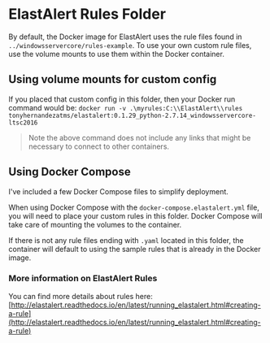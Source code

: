 # ElastAlert Rules Folder #
By default, the Docker image for ElastAlert uses the rule files found in `../windowsservercore/rules-example`. To use your own custom rule files, use the volume mounts to use them within the Docker container.

## Using volume mounts for custom config ##
If you placed that custom config in this folder, then your Docker run command would be:
`docker run -v .\myrules:C:\\ElastAlert\\rules tonyhernandezatms/elastalert:0.1.29_python-2.7.14_windowsservercore-ltsc2016`
> Note the above command does not include any links that might be necessary to connect to other containers.

## Using Docker Compose ##
I've included a few Docker Compose files to simplify deployment.

When using Docker Compose with the
`docker-compose.elastalert.yml` file, you will need to place your custom rules in this folder. Docker Compose will take care of mounting the volumes to the container.

If there is not any rule files ending with `.yaml` located in this folder, the container will default to using the sample rules that is already in the Docker image.

### More information on ElastAlert Rules ###

You can find more details about rules here: [http://elastalert.readthedocs.io/en/latest/running_elastalert.html#creating-a-rule](http://elastalert.readthedocs.io/en/latest/running_elastalert.html#creating-a-rule)